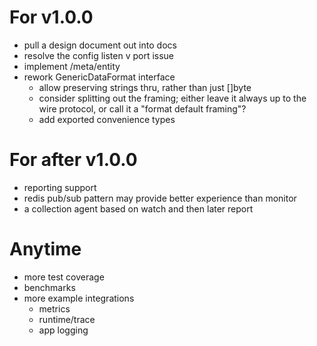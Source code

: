 # For v1.0.0

- pull a design document out into docs
- resolve the config listen v port issue
- implement /meta/entity
- rework GenericDataFormat interface
  - allow preserving strings thru, rather than just []byte
  - consider splitting out the framing; either leave it always up to the wire
    protocol, or call it a "format default framing"?
  - add exported convenience types

# For after v1.0.0

- reporting support
- redis pub/sub pattern may provide better experience than monitor
- a collection agent based on watch and then later report

# Anytime

- more test coverage
- benchmarks
- more example integrations
  - metrics
  - runtime/trace
  - app logging
